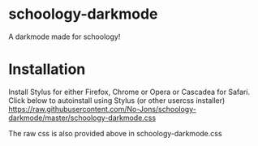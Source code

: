 # schoology-darkmode
A darkmode made for schoology!
# Installation
Install Stylus for either Firefox, Chrome or Opera or Cascadea for Safari.  
Click below to autoinstall using Stylus (or other usercss installer)
https://raw.githubusercontent.com/No-Jons/schoology-darkmode/master/schoology-darkmode.css

The raw css is also provided above in schoology-darkmode.css
